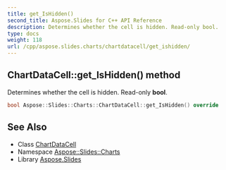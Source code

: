 ```yaml
---
title: get_IsHidden()
second_title: Aspose.Slides for C++ API Reference
description: Determines whether the cell is hidden. Read-only bool.
type: docs
weight: 118
url: /cpp/aspose.slides.charts/chartdatacell/get_ishidden/
---
```

## ChartDataCell::get_IsHidden() method


Determines whether the cell is hidden. Read-only **bool**.

```cpp
bool Aspose::Slides::Charts::ChartDataCell::get_IsHidden() override
```

## See Also

* Class [ChartDataCell](./)
* Namespace [Aspose::Slides::Charts](../)
* Library [Aspose.Slides](../../)